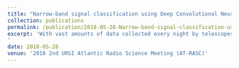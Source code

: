 ```yaml
---
title: "Narrow-band signal classification using Deep Convolutional Neural Networks"
collection: publications
permalink: /publication/2018-05-28-Narrow-band-signal-classification-using-Deep-Convolutional-Neural-Networks-number-4
excerpt: 'With vast amounts of data collected every night by telescopes like Allen Telescope Array, there is a need for a real time system that can accurately distinguish between signals of interest from radio frequency interference. In this paper, we present our approach based on Convolutional neural networks for classification of narrow band signals. By converting the radio signals into 2D spectrogram image, the problem of signal classification can be transformed to as image classification problem. We demonstrate the effectiveness of CNN technique by using a simple Alexnet network with 5 convolutional layers. We also extend our work to detect signals with multiple labels simultaneously.
'
date: 2018-05-28
venue: '2018 2nd URSI Atlantic Radio Science Meeting (AT-RASC)'
---
```

